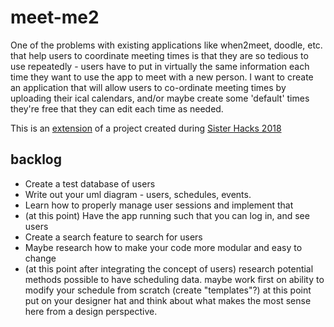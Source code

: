 # meet-me2

One of the problems with existing applications like when2meet, doodle, etc. that help users to coordinate meeting times is that they are so tedious to use repeatedly - users have to put in virtually the same information each time they want to use the app to meet with a new person. I want to create an application that will allow users to co-ordinate meeting times by uploading their ical calendars, and/or maybe create some 'default' times they're free that they can edit each time as needed.

This is an [extension](https://github.com/angelinahli/meet-me) of a project created during [Sister Hacks 2018](http://sisterhacks.co/)

## backlog
* Create a test database of users
* Write out your uml diagram - users, schedules, events.
* Learn how to properly manage user sessions and implement that
* (at this point) Have the app running such that you can log in, and see users
* Create a search feature to search for users
* Maybe research how to make your code more modular and easy to change
* (at this point after integrating the concept of users) research potential methods possible to have scheduling data. maybe work first on ability to modify your schedule from scratch (create "templates"?) at this point put on your designer hat and think about what makes the most sense here from a design perspective.